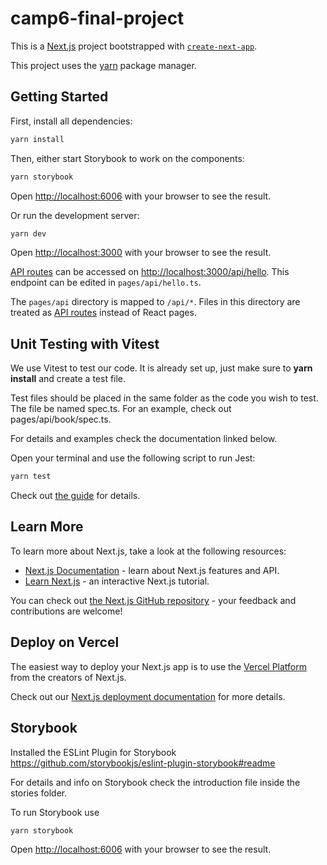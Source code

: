 # camp6-final-project

This is a [Next.js](https://nextjs.org/) project bootstrapped with [`create-next-app`](https://github.com/vercel/next.js/tree/canary/packages/create-next-app).

This project uses the [yarn](https://classic.yarnpkg.com/lang/en/docs/install/) package manager.

## Getting Started

First, install all dependencies:

```bash
yarn install
```

Then, either start Storybook to work on the components:

```bash
yarn storybook
```

Open [http://localhost:6006](http://localhost:6006) with your browser to see the result.

Or run the development server:

```bash
yarn dev
```

Open [http://localhost:3000](http://localhost:3000) with your browser to see the result.

[API routes](https://nextjs.org/docs/api-routes/introduction) can be accessed on [http://localhost:3000/api/hello](http://localhost:3000/api/hello). This endpoint can be edited in `pages/api/hello.ts`.

The `pages/api` directory is mapped to `/api/*`. Files in this directory are treated as [API routes](https://nextjs.org/docs/api-routes/introduction) instead of React pages.

## Unit Testing with Vitest

We use Vitest to test our code. It is already set up, just make sure to **yarn install** and create a test file.

Test files should be placed in the same folder as the code you wish to test. The file be named spec.ts. For an example, check out pages/api/book/spec.ts.

For details and examples check the documentation linked below.

Open your terminal and use the following script to run Jest:

```bash
yarn test
```

Check out [the guide](https://vitest.dev/guide/#overview) for details.

## Learn More

To learn more about Next.js, take a look at the following resources:

- [Next.js Documentation](https://nextjs.org/docs) - learn about Next.js features and API.
- [Learn Next.js](https://nextjs.org/learn) - an interactive Next.js tutorial.

You can check out [the Next.js GitHub repository](https://github.com/vercel/next.js/) - your feedback and contributions are welcome!

## Deploy on Vercel

The easiest way to deploy your Next.js app is to use the [Vercel Platform](https://vercel.com/new?utm_medium=default-template&filter=next.js&utm_source=create-next-app&utm_campaign=create-next-app-readme) from the creators of Next.js.

Check out our [Next.js deployment documentation](https://nextjs.org/docs/deployment) for more details.

## Storybook

Installed the ESLint Plugin for Storybook
https://github.com/storybookjs/eslint-plugin-storybook#readme

For details and info on Storybook check the introduction file inside the stories folder.

To run Storybook use

```bash
yarn storybook
```

Open [http://localhost:6006](http://localhost:6006) with your browser to see the result.
